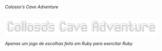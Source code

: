 ###### Colosso's Cave Adventure



![Colosso's Cave Adventure](https://github.com/CaioMadeira/ColossosCaveAdventure/blob/master/logo.JPG)

_Apenas um jogo de escolhas feito em Ruby para exercitar Ruby_